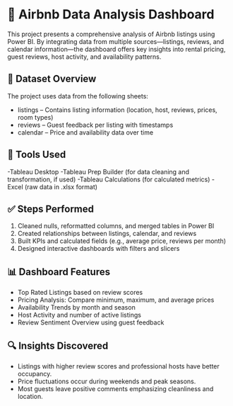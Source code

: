 # 🏡 Airbnb Data Analysis Dashboard

This project presents a comprehensive analysis of Airbnb listings using Power BI. By integrating data from multiple sources—listings, reviews, and calendar information—the dashboard offers key insights into rental pricing, guest reviews, host activity, and availability patterns.

## 📂 Dataset Overview

The project uses data from the following sheets:

- listings – Contains listing information (location, host, reviews, prices, room types)
- reviews – Guest feedback per listing with timestamps
- calendar – Price and availability data over time

## 🔧 Tools Used

-Tableau Desktop
-Tableau Prep Builder (for data cleaning and transformation, if used)
-Tableau Calculations (for calculated metrics)
-Excel (raw data in .xlsx format)

## ✅ Steps Performed

1. Cleaned nulls, reformatted columns, and merged tables in Power BI  
2. Created relationships between listings, calendar, and reviews  
3. Built KPIs and calculated fields (e.g., average price, reviews per month)  
4. Designed interactive dashboards with filters and slicers  

## 📊 Dashboard Features

- Top Rated Listings based on review scores  
- Pricing Analysis: Compare minimum, maximum, and average prices  
- Availability Trends by month and season  
- Host Activity and number of active listings  
- Review Sentiment Overview using guest feedback  

## 🔍 Insights Discovered

- Listings with higher review scores and professional hosts have better occupancy.  
- Price fluctuations occur during weekends and peak seasons.  
- Most guests leave positive comments emphasizing cleanliness and location.  




